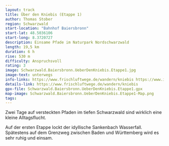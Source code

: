 ```yaml
---
layout: track
title: Über den Kniebis (Etappe 1)
author: Thomas Stober
region: Schwarzwald
start-location: "Bahnhof Baiersbronn"
start-lat: 48.5036106
start-long: 8.3720727
description: Einsame Pfade im Naturpark Nordschwarzwald
length: 19,5 km
duration: 6 h
rise: 530 m
difficulty: Anspruchsvoll
rating: 3
image: Schwarzwald.Baiersbronn.UeberDenKniebis.Etappe1.jpg
image-text: unterwegs
info-links: https://www.frischluftwege.de/wandern/kniebis https://www.inslichtruecken.de
details-link: https://www.frischluftwege.de/wandern/kniebis 
gpx-file: Schwarzwald.Baiersbronn.UeberDenKniebis.Etappe1.gpx
map-image: Schwarzwald.Baiersbronn.UeberDenKniebis.Etappe1-Map.png
tags: 
---
```




Zwei Tage auf versteckten Pfaden im tiefen Schwarzwald sind wirklich eine kleine Alltagsflucht. 

Auf der ersten Etappe lockt der idyllische Sankenbach Wasserfall. Spätestens auf dem Grenzweg zwischen Baden und Württemberg wird es sehr ruhig und einsam.




